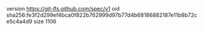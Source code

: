 version https://git-lfs.github.com/spec/v1
oid sha256:fe3f2d299ef4bca0f822b762999d97b77d4b68186882187e11b8b72ce5c4a4d9
size 1106

